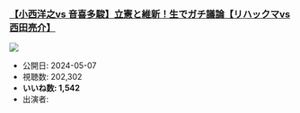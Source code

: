 ### [【小西洋之vs 音喜多駿】立憲と維新！生でガチ議論【リハックマvs西田亮介】](https://www.youtube.com/watch?v=3OxEiAdoKJc)
[![](https://img.youtube.com/vi/3OxEiAdoKJc/sddefault.jpg)](https://www.youtube.com/watch?v=3OxEiAdoKJc)
-   公開日: 2024-05-07
-   視聴数: 202,302
-   **いいね数: 1,542**
-   出演者: 
